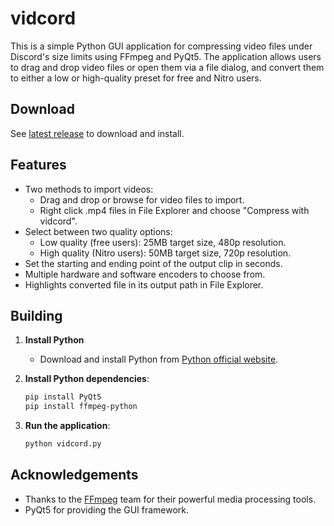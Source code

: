 # vidcord

This is a simple Python GUI application for compressing video files under Discord's size limits using FFmpeg and PyQt5. The application allows users to drag and drop video files or open them via a file dialog, and convert them to either a low or high-quality preset for free and Nitro users.

## Download

See [latest release](https://github.com/cyroz1/vidcord/releases/latest) to download and install.

## Features

- Two methods to import videos:
  - Drag and drop or browse for video files to import.
  - Right click .mp4 files in File Explorer and choose "Compress with vidcord".
- Select between two quality options:
  - Low quality (free users): 25MB target size, 480p resolution.
  - High quality (Nitro users): 50MB target size, 720p resolution.
- Set the starting and ending point of the output clip in seconds.
- Multiple hardware and software encoders to choose from.
- Highlights converted file in its output path in File Explorer.

## Building

1. **Install Python**
   - Download and install Python from [Python official website](https://www.python.org/downloads/).

2. **Install Python dependencies**:
   ```sh
   pip install PyQt5
   pip install ffmpeg-python
   ```

3. **Run the application**:
   ```sh
   python vidcord.py
   ```

## Acknowledgements

- Thanks to the [FFmpeg](https://ffmpeg.org/) team for their powerful media processing tools.
- PyQt5 for providing the GUI framework.
